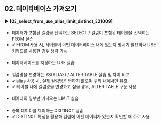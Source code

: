 ####  
## 02. 데이터베이스 가져오기 
#### ► [02_select_from_use_alias_limit_distinct_221009]  
- 데이터가 포함된 컬럼을 선택하는 SELECT / 컬럼이 포함된 테이블을 선택하는 FROM 실습
- ✔︎ FROM 사용 시, 테이블이 어떤 데이터베이스 내에 있는지 명시가 필요하나 USE 키워드를 사용한 경우 생략 가능
#### 
- 데이터베이스를 지정하는 USE 실습
#### 
- 컬럼명을 변경하는 AS(ALIAS) / ALTER TABLE 실습 및 차이 비교
- ✔︎ alias 사용 시, 실제 컬럼명은 변하지 않으며 쿼리 내에서만 유효
- ✔︎ 테이블 내에 컬럼명을 변경하고 싶을 경우, ALTER TABLE 구문 사용
#### 
- 데이터의 일부만 가져오는 LIMIT 실습
#### 
- 중복 데이터를 제외하는 DISTINCT 실습
- ✔︎ DISTINCT 특징을 활용해 컬럼에 어떤 데이터가 있는지 확인할 때 주로 사용
####
